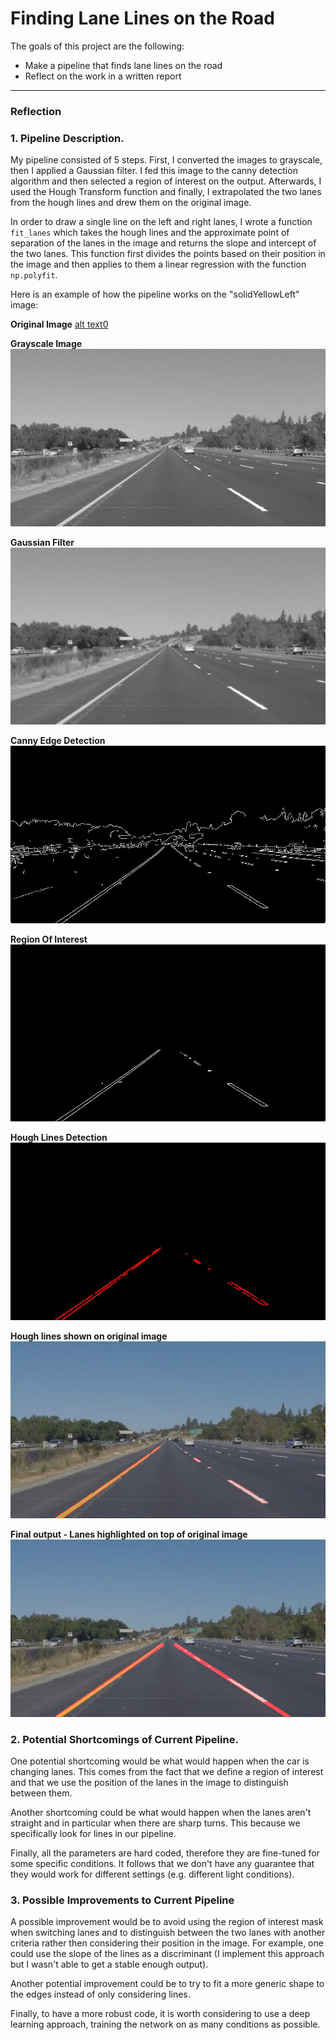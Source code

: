 # **Finding Lane Lines on the Road** 


The goals of this project are the following:
* Make a pipeline that finds lane lines on the road
* Reflect on the work in a written report


[//]: # (Image References)

[image0]: ./test_images/solidYellowLeft.jpg "original"
[image1]: ./test_images_output/1_gray.jpg "gray"
[image2]: ./test_images_output/2_gauss.jpg "blurred_gray"
[image3]: ./test_images_output/3_canny.jpg "canny"
[image4]: ./test_images_output/4_ROI.jpg "roi"
[image5]: ./test_images_output/5_hough.jpg "hough"
[image6]: ./test_images_output/6_scattered.jpg "scattered"
[image7]: ./test_images_output/7_final.jpg "final"


---

### Reflection

### 1. Pipeline Description.

My pipeline consisted of 5 steps. First, I converted the images to grayscale, then I applied a Gaussian filter. I fed this image to the canny detection algorithm and then selected a region of interest on the output. Afterwards, I used the Hough Transform function and finally, I extrapolated the two lanes from the hough lines and drew them on the original image.

In order to draw a single line on the left and right lanes, I wrote a function `fit_lanes` which takes the hough lines and the approximate point of separation of the lanes in the image and returns the slope and intercept of the two lanes. This function first divides the points based on their position in the image and then applies to them a linear regression with the function `np.polyfit`.

Here is an example of how the pipeline works on the "solidYellowLeft" image: 

**Original Image**
[alt text0][image0]

**Grayscale Image**
![alt text1][image1]

**Gaussian Filter**
![alt text2][image2]

**Canny Edge Detection**
![alt text3][image3]

**Region Of Interest**
![alt text4][image4]

**Hough Lines Detection**
![alt text5][image5]

**Hough lines shown on original image**
![alt text6][image6]

**Final output - Lanes highlighted on top of original image**
![alt text7][image7]


### 2. Potential Shortcomings of Current Pipeline.

One potential shortcoming would be what would happen when the car is changing lanes. This comes from the fact that we define a region of interest and that we use the position of the lanes in the image to distinguish between them. 

Another shortcoming could be what would happen when the lanes aren't straight and in particular when there are sharp turns. This because we specifically look for lines in our pipeline.

Finally, all the parameters are hard coded, therefore they are fine-tuned for some specific conditions. It follows that we don't have any guarantee that they would work for different settings (e.g. different light conditions).

### 3. Possible Improvements to Current Pipeline

A possible improvement would be to avoid using the region of interest mask when switching lanes and to distinguish between the two lanes with another criteria rather then considering their position in the image. For example, one could use the slope of the lines as a discriminant (I implement this approach but I wasn't able to get a stable enough output).

Another potential improvement could be to try to fit a more generic shape to the edges instead of only considering lines.

Finally, to have a more robust code, it is worth considering to use a deep learning approach, training the network on as many conditions as possible.

